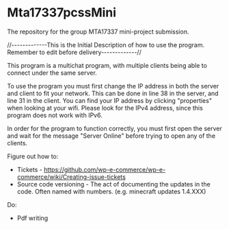 # Mta17337pcssMini
The repository for the group MTA17337 mini-project submission. 

//-------------This is the Initial Description of how to use the program. Remember to edit before delivery-------------//

This program is a multichat program, with multiple clients being able to connect under the same server.

To use the program you must first change the IP address in both the server and client to fit your network. This can be done in line 38 in the server, and line 31 in the client. You can find your IP address by clicking "properties" when looking at your wifi. Please look for the IPv4 address, since this program does not work with IPv6.

In order for the program to function correctly, you must first open the server and wait for the message "Server Online" before trying to open any of the clients.


Figure out how to:
 - Tickets - https://github.com/wp-e-commerce/wp-e-commerce/wiki/Creating-issue-tickets
 - Source code versioning - The act of documenting the updates in the code. Often named with numbers. (e.g. minecraft updates 1.4.XXX)
 
 Do:
 - Pdf writing
